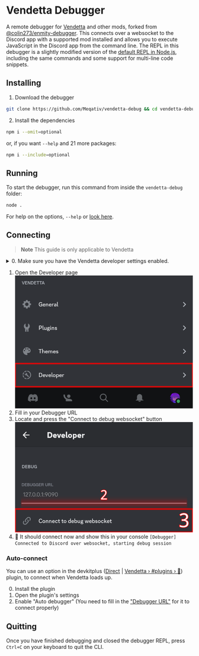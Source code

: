 # Vendetta Debugger

A remote debugger for [Vendetta](https://github.com/vendetta-mod) and other mods, forked from [@colin273/enmity-debugger](https://github.com/colin273/enmity-debug). This connects over a websocket to the Discord app with a supported mod installed and allows you to execute JavaScript in the Discord app from the command line. The REPL in this debugger is a slightly modified version of the [default REPL in Node.js](https://nodejs.org/api/repl.html), including the same commands and some support for multi-line code snippets.

## Installing

1. Download the debugger
```bash
git clone https://github.com/Meqativ/vendetta-debug && cd vendetta-debug
```

2. Install the dependencies
```bash
npm i --omit=optional
```
or, if you want `--help` and 21 more packages:
```bash
npm i --include=optional
```

## Running

To start the debugger, run this command from inside the `vendetta-debug` folder:

```bash
node .
```

For help on the options, `--help` or [look here](options.md).

## Connecting
> **Note**
> This guide is only applicable to Vendetta

<details>

<summary> 0. Make sure you have the Vendetta developer settings enabled. </summary>

---
1. Open the you tab
2. Locate and press the button to open the "General" page
![A screenshot with highlights for steps 1 & 2](readmeAssets/General.png)
3. Locate and enable "Developer Settings"
![A screenshot with highlights for step 3](readmeAssets/Developer_Settings.png)</br>
---

</details>

1. Open the Developer page
![A screenshot with highlights for step 2](readmeAssets/Developer.png)
2. Fill in your Debugger URL
3. Locate and press the "Connect to debug websocket" button
![A screenshot with highlights for steps 2 & 3](readmeAssets/URL_and_connect.png)
4. :tada: It should connect now and show this in your console
``[Debugger] Connected to Discord over websocket, starting debug session``

### Auto-connect
You can use an option in the devkitplus ([Direct](https://vd-plugins.github.io/proxy/redstonekasi.github.io/vendetta-plugins/devkitplus/) | [Vendetta › #plugins › 💬](https://discord.com/channels/1015931589865246730/1092870826145091655)) plugin, to connect when Vendetta loads up.

0. Install the plugin
1. Open the plugin's settings
2. Enable "Auto debugger"
(You need to fill in the ["Debugger URL"](https://github.com/Meqativ/vendetta-debug#:~:text=Fill%20in%20your%20Debug%20URL) for it to connect properly)

## Quitting

Once you have finished debugging and closed the debugger REPL, press `Ctrl+C` on your keyboard to quit the CLI.

